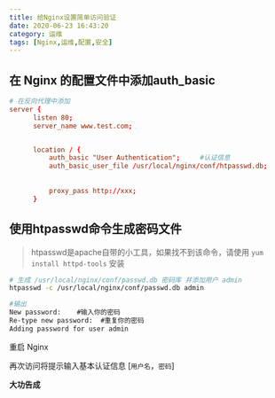 ```yaml
---
title: 给Nginx设置简单访问验证
date: 2020-06-23 16:43:20
category: 运维
tags: [Nginx,运维,配置,安全]
---
```






## 在 Nginx 的配置文件中添加auth_basic


```conf
# 在反向代理中添加
server {
      listen 80;
      server_name www.test.com;


      location / {
          auth_basic "User Authentication";		#认证信息
          auth_basic_user_file /usr/local/nginx/conf/htpasswd.db;		#密码文件
          
          
          proxy_pass http://xxx;
      }
```



## 使用htpasswd命令生成密码文件

> htpasswd是apache自带的小工具，如果找不到该命令，请使用 `yum install httpd-tools` 安装





```sh
# 生成 /usr/local/nginx/conf/passwd.db 密码库 并添加用户 admin
htpasswd -c /usr/local/nginx/conf/passwd.db admin

#输出
New password:    #输入你的密码
Re-type new password:  #重复你的密码
Adding password for user admin
```

重启 Nginx

再次访问将提示输入基本认证信息 [`用户名`，`密码`]





**大功告成**